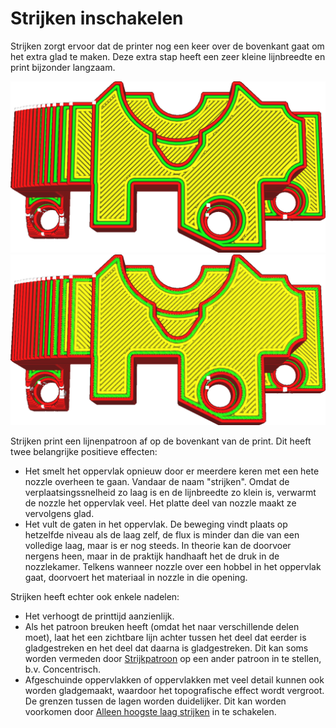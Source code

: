 Strijken inschakelen
====
Strijken zorgt ervoor dat de printer nog een keer over de bovenkant gaat om het extra glad te maken. Deze extra stap heeft een zeer kleine lijnbreedte en print bijzonder langzaam.

<!--screenshot {
"image_path": "ironing_enabled_disabled.png",
"modellen": [
    {
        "script": "dial_brace.scad",
        "transformatie": ["schaal(0.5)"]
    }
],
"camerapositie": [0, 14, 83],
"instellingen": {
    "laaghoogte": 0.2,
    "ironing_enabled": false
},
"kleuren": 64
}-->
<!--screenshot {
"image_path": "ironing_enabled_enabled.png",
"modellen": [
    {
        "script": "dial_brace.scad",
        "transformatie": ["schaal(0.5)"]
    }
],
"camerapositie": [0, 14, 83],
"instellingen": {
    "laaghoogte": 0.2,
    "ironing_enabled": true
},
"kleuren": 64
}-->
![Een normale print van bovenaf gezien](../../../articles/images/ironing_enabled_disabled.png)
![Let op de dunne lijnen bovenaan wanneer strijken is ingeschakeld..](../../../articles/images/ironing_enabled_enabled.png)


Strijken print een lijnenpatroon af op de bovenkant van de print. Dit heeft twee belangrijke positieve effecten:
* Het smelt het oppervlak opnieuw door er meerdere keren met een hete nozzle overheen te gaan. Vandaar de naam "strijken". Omdat de verplaatsingssnelheid zo laag is en de lijnbreedte zo klein is, verwarmt de nozzle het oppervlak veel. Het platte deel van nozzle maakt ze vervolgens glad.
* Het vult de gaten in het oppervlak. De beweging vindt plaats op hetzelfde niveau als de laag zelf, de flux is minder dan die van een volledige laag, maar is er nog steeds. In theorie kan de doorvoer nergens heen, maar in de praktijk handhaaft het de druk in de nozzlekamer. Telkens wanneer nozzle over een hobbel in het oppervlak gaat, doorvoert het materiaal in nozzle in die opening.

Strijken heeft echter ook enkele nadelen:
* Het verhoogt de printtijd aanzienlijk.
* Als het patroon breuken heeft (omdat het naar verschillende delen moet), laat het een zichtbare lijn achter tussen het deel dat eerder is gladgestreken en het deel dat daarna is gladgestreken. Dit kan soms worden vermeden door [Strijkpatroon](ironing_pattern.md) op een ander patroon in te stellen, b.v. Concentrisch.
* Afgeschuinde oppervlakken of oppervlakken met veel detail kunnen ook worden gladgemaakt, waardoor het topografische effect wordt vergroot. De grenzen tussen de lagen worden duidelijker. Dit kan worden voorkomen door [Alleen hoogste laag strijken](ironing_only_highest_layer.md) in te schakelen.